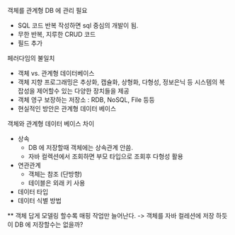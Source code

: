 객체를 관계형 DB 에 관리 필요
- SQL 코드 반복 작성하면 sql 중심의 개발이 됨.
- 무한 반복, 지루한 CRUD 코드
- 필드 추가 

페러다임의 불일치
- 객체 vs. 관계형 데이터베이스 
- 객체 지향 프로그래밍은 추상화, 캡슐화, 상형화, 다형성, 정보은닉 등 시스템의 복잡성을 제어할수 있는 다양한 장치들을 제공 
- 객체 영구 보장하는 저장소 : RDB, NoSQL, File 등등
- 현실적인 방안은 관계형 데이터 베이스

객체와 관계형 데이터 베이스 차이
- 상속
  - DB 에 저장할때 객체에는 상속관계 안씀.
  - 자바 컬렉션에서 조회하면 부모 타입으로 조회후 다형성 활용 
- 연관관계
  - 객체는 참조 (단방향)
  - 테이블은 외래 키 사용
- 데이터 타입
- 데이터 식별 방법

** 객체 답게 모델링 할수록 매핑 작업만 늘어난다. 
-> 객체를 자바 컬레션에 저장 하듯이 DB 에 저장할수는 없을까?
